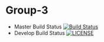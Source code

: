 # Group-3

- Master Build Status [![Build Status](https://travis-ci.com/Group-3-SEM/Group-3.svg?token=HY8xsk8URqyC35Fsf5Sb&branch=master)](https://travis-ci.com/Group-3-SEM/Group-3)
- Develop Build Status [![LICENSE](https://img.shields.io/github/license/Group-3-SEM/Group-3.svg?style=flat-square)](https://github.com/Group-3-SEM/Group-3/master/LICENSE)

